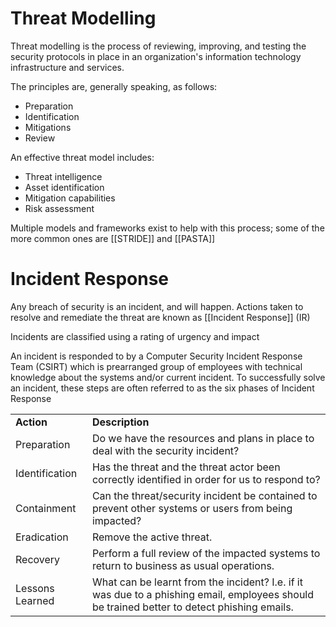 # Threat Modelling

Threat modelling is the process of reviewing, improving, and testing the security protocols in place in an organization's information technology infrastructure and services.

The principles are, generally speaking, as follows:
- Preparation
- Identification
- Mitigations
- Review

An effective threat model includes:

- Threat intelligence
- Asset identification
- Mitigation capabilities
- Risk assessment

Multiple models and frameworks exist to help with this process; some of the more common ones are [[STRIDE]] and [[PASTA]]

# Incident Response

Any breach of security is an incident, and will happen. Actions taken to resolve and remediate the threat are known as [[Incident Response]] (IR)

Incidents are classified using a rating of urgency and impact

An incident is responded to by a Computer Security Incident Response Team (CSIRT) which is prearranged group of employees with technical knowledge about the systems and/or current incident. To successfully solve an incident, these steps are often referred to as the six phases of Incident Response

|   |   |
|---|---|
|**Action**|**Description**|
|Preparation|Do we have the resources and plans in place to deal with the security incident?|
|Identification|Has the threat and the threat actor been correctly identified in order for us to respond to?|
|Containment|Can the threat/security incident be contained to prevent other systems or users from being impacted?|
|Eradication|Remove the active threat.|
|Recovery|Perform a full review of the impacted systems to return to business as usual operations.|
|Lessons Learned|What can be learnt from the incident? I.e. if it was due to a phishing email, employees should be trained better to detect phishing emails.|